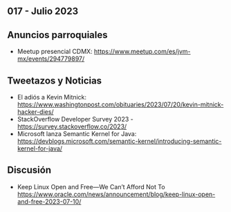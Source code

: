 017 - Julio 2023
--

## Anuncios parroquiales
- Meetup presencial CDMX: https://www.meetup.com/es/jvm-mx/events/294779897/

## Tweetazos y Noticias
- El adiós a Kevin Mitnick: https://www.washingtonpost.com/obituaries/2023/07/20/kevin-mitnick-hacker-dies/
- StackOverflow Developer Survey 2023 - https://survey.stackoverflow.co/2023/
- Microsoft lanza Semantic Kernel for Java: https://devblogs.microsoft.com/semantic-kernel/introducing-semantic-kernel-for-java/

## Discusión
* Keep Linux Open and Free—We Can’t Afford Not To
 https://www.oracle.com/news/announcement/blog/keep-linux-open-and-free-2023-07-10/